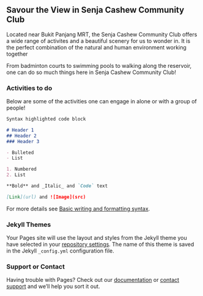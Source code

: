 ## Savour the View in Senja Cashew Community Club

Located near Bukit Panjang MRT, the Senja Cashew Community Club offers a wide range of activites and a beautiful scenery for us to wonder in. It is the perfect combination of the natural and human environment working together

From badminton courts to swimming pools to walking along the reservoir, one can do so much things here in Senja Cashew Community Club!

### Activities to do

Below are some of the activities one can engage in alone or with a group of people!

```markdown
Syntax highlighted code block

# Header 1
## Header 2
### Header 3

- Bulleted
- List

1. Numbered
2. List

**Bold** and _Italic_ and `Code` text

[Link](url) and ![Image](src)
```

For more details see [Basic writing and formatting syntax](https://docs.github.com/en/github/writing-on-github/getting-started-with-writing-and-formatting-on-github/basic-writing-and-formatting-syntax).

### Jekyll Themes

Your Pages site will use the layout and styles from the Jekyll theme you have selected in your [repository settings](https://github.com/acapmiester/Senja-Cashew/settings/pages). The name of this theme is saved in the Jekyll `_config.yml` configuration file.

### Support or Contact

Having trouble with Pages? Check out our [documentation](https://docs.github.com/categories/github-pages-basics/) or [contact support](https://support.github.com/contact) and we’ll help you sort it out.
